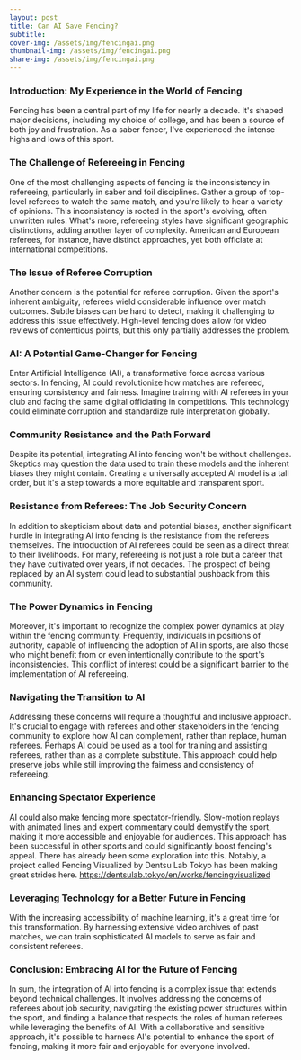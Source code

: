 ```yaml
---
layout: post
title: Can AI Save Fencing?
subtitle: 
cover-img: /assets/img/fencingai.png
thumbnail-img: /assets/img/fencingai.png
share-img: /assets/img/fencingai.png
---
```


### Introduction: My Experience in the World of Fencing

Fencing has been a central part of my life for nearly a decade. It's shaped major decisions, including my choice of college, and has been a source of both joy and frustration. As a saber fencer, I've experienced the intense highs and lows of this sport.

### The Challenge of Refereeing in Fencing

One of the most challenging aspects of fencing is the inconsistency in refereeing, particularly in saber and foil disciplines. Gather a group of top-level referees to watch the same match, and you're likely to hear a variety of opinions. This inconsistency is rooted in the sport's evolving, often unwritten rules. What's more, refereeing styles have significant geographic distinctions, adding another layer of complexity. American and European referees, for instance, have distinct approaches, yet both officiate at international competitions.

### The Issue of Referee Corruption
Another concern is the potential for referee corruption. Given the sport's inherent ambiguity, referees wield considerable influence over match outcomes. Subtle biases can be hard to detect, making it challenging to address this issue effectively. High-level fencing does allow for video reviews of contentious points, but this only partially addresses the problem.

### AI: A Potential Game-Changer for Fencing
Enter Artificial Intelligence (AI), a transformative force across various sectors. In fencing, AI could revolutionize how matches are refereed, ensuring consistency and fairness. Imagine training with AI referees in your club and facing the same digital officiating in competitions. This technology could eliminate corruption and standardize rule interpretation globally.

### Community Resistance and the Path Forward
Despite its potential, integrating AI into fencing won't be without challenges. Skeptics may question the data used to train these models and the inherent biases they might contain. Creating a universally accepted AI model is a tall order, but it's a step towards a more equitable and transparent sport.

### Resistance from Referees: The Job Security Concern
In addition to skepticism about data and potential biases, another significant hurdle in integrating AI into fencing is the resistance from the referees themselves. The introduction of AI referees could be seen as a direct threat to their livelihoods. For many, refereeing is not just a role but a career that they have cultivated over years, if not decades. The prospect of being replaced by an AI system could lead to substantial pushback from this community.

### The Power Dynamics in Fencing
Moreover, it's important to recognize the complex power dynamics at play within the fencing community. Frequently, individuals in positions of authority, capable of influencing the adoption of AI in sports, are also those who might benefit from or even intentionally contribute to the sport's inconsistencies. This conflict of interest could be a significant barrier to the implementation of AI refereeing.

### Navigating the Transition to AI
Addressing these concerns will require a thoughtful and inclusive approach. It's crucial to engage with referees and other stakeholders in the fencing community to explore how AI can complement, rather than replace, human referees. Perhaps AI could be used as a tool for training and assisting referees, rather than as a complete substitute. This approach could help preserve jobs while still improving the fairness and consistency of refereeing.

### Enhancing Spectator Experience
AI could also make fencing more spectator-friendly. Slow-motion replays with animated lines and expert commentary could demystify the sport, making it more accessible and enjoyable for audiences. This approach has been successful in other sports and could significantly boost fencing's appeal. There has already been some exploration into this. Notably, a project called Fencing Visualized by Dentsu Lab Tokyo has been making great strides here. https://dentsulab.tokyo/en/works/fencingvisualized

### Leveraging Technology for a Better Future in Fencing
With the increasing accessibility of machine learning, it's a great time for this transformation. By harnessing extensive video archives of past matches, we can train sophisticated AI models to serve as fair and consistent referees.

### Conclusion: Embracing AI for the Future of Fencing
In sum, the integration of AI into fencing is a complex issue that extends beyond technical challenges. It involves addressing the concerns of referees about job security, navigating the existing power structures within the sport, and finding a balance that respects the roles of human referees while leveraging the benefits of AI. With a collaborative and sensitive approach, it's possible to harness AI's potential to enhance the sport of fencing, making it more fair and enjoyable for everyone involved.

